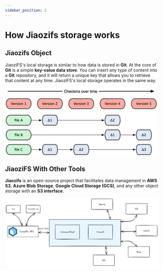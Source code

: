 ```yaml
---
sidebar_position: 2
---
```


# How Jiaozifs storage works

## Jiaozifs Object

JiaoziFS's local storage is similar to how data is stored in **Git**. At the core of **Git** is a simple **key-value data store**. You can insert any type of content into a **Git** repository, and it will return a unique key that allows you to retrieve that content at any time. JiaoziFS's local storage operates in the same way.

![How does Git store files? - Stack Overflow](img/qEG1g.png)

## JiaoziFS With Other Tools

**Jiaozifs** is an open-source project that facilitates data management in **AWS S3**, **Azure Blob Storage**, **Google Cloud Storage (GCS)**, and any other object storage with an **S3 interface**.

![image-20240305144402168](img/image-20240305144402168.png)

